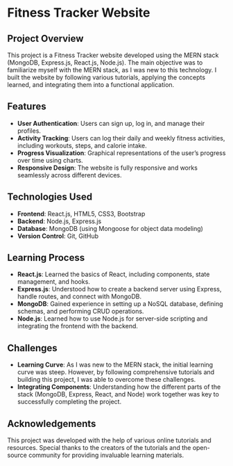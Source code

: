 # **Fitness Tracker Website**

## **Project Overview**

This project is a Fitness Tracker website developed using the MERN stack (MongoDB, Express.js, React.js, Node.js). The main objective was to familiarize myself with the MERN stack, as I was new to this technology. I built the website by following various tutorials, applying the concepts learned, and integrating them into a functional application.

## **Features**

- **User Authentication**: Users can sign up, log in, and manage their profiles.
- **Activity Tracking**: Users can log their daily and weekly fitness activities, including workouts, steps, and calorie intake.
- **Progress Visualization**: Graphical representations of the user’s progress over time using charts.
- **Responsive Design**: The website is fully responsive and works seamlessly across different devices.

## **Technologies Used**

- **Frontend**: React.js, HTML5, CSS3, Bootstrap
- **Backend**: Node.js, Express.js
- **Database**: MongoDB (using Mongoose for object data modeling)
- **Version Control**: Git, GitHub

## **Learning Process**

- **React.js**: Learned the basics of React, including components, state management, and hooks.
- **Express.js**: Understood how to create a backend server using Express, handle routes, and connect with MongoDB.
- **MongoDB**: Gained experience in setting up a NoSQL database, defining schemas, and performing CRUD operations.
- **Node.js**: Learned how to use Node.js for server-side scripting and integrating the frontend with the backend.

## **Challenges**

- **Learning Curve**: As I was new to the MERN stack, the initial learning curve was steep. However, by following comprehensive tutorials and building this project, I was able to overcome these challenges.
- **Integrating Components**: Understanding how the different parts of the stack (MongoDB, Express, React, and Node) work together was key to successfully completing the project.


## **Acknowledgements**

This project was developed with the help of various online tutorials and resources. Special thanks to the creators of the tutorials and the open-source community for providing invaluable learning materials.
